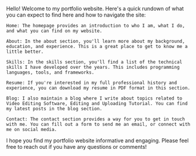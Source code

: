 Hello! Welcome to my portfolio website. Here's a quick rundown of what you can expect to find here and how to navigate the site:

    Home: The homepage provides an introduction to who I am, what I do, and what you can find on my website.

    About: In the about section, you'll learn more about my background, education, and experience. This is a great place to get to know me a little better.

    Skills: In the skills section, you'll find a list of the technical skills I have developed over the years. This includes programming languages, tools, and frameworks.

    Resume: If you're interested in my full professional history and experience, you can download my resume in PDF format in this section.

    Blog: I also maintain a blog where I write about topics related to Video Editing Software, Editing and Uploading Tutorial. You can find my latest posts in the blog section.
    
    Contact: The contact section provides a way for you to get in touch with me. You can fill out a form to send me an email, or connect with me on social media.

I hope you find my portfolio website informative and engaging. Please feel free to reach out if you have any questions or comments!